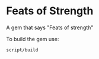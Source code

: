 # Feats of Strength
A gem that says "Feats of strength"

To build the gem use:
```
script/build
```

